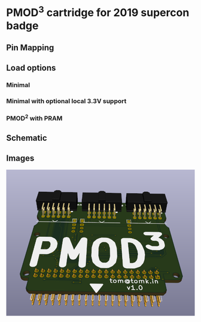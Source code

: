 # PMOD<sup>3</sup> cartridge for 2019 supercon badge

## Pin Mapping

## Load options

### Minimal

### Minimal with optional local 3.3V support

### PMOD<sup>2</sup> with PRAM

## Schematic

## Images

![3d image](3d-view.png)
